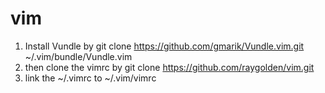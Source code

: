 # vim

1. Install Vundle by  git clone https://github.com/gmarik/Vundle.vim.git ~/.vim/bundle/Vundle.vim
2. then clone the vimrc by git clone https://github.com/raygolden/vim.git
3. link the ~/.vimrc to ~/.vim/vimrc
